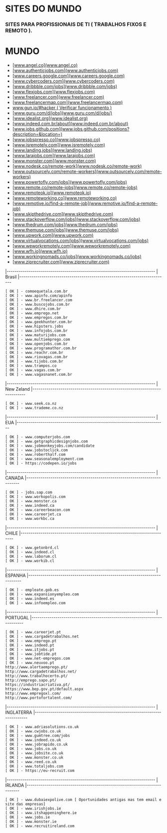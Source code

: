 # SITES DO MUNDO
### SITES PARA PROFISSIONAIS DE TI ( TRABALHOS FIXOS E REMOTO ).

# MUNDO

* [www.angel.co](www.angel.co)
* [www.authenticjobs.com](www.authenticjobs.com)
* [www.careers.google.com](www.careers.google.com)
* [www.cybercoders.com](www.cybercoders.com)
* [www.dribbble.com/jobs](www.dribbble.com/jobs)
* [www.flexjobs.com](www.flexjobs.com)
* [www.freelancer.com](www.freelancer.com)
* [www.freelancermap.com](www.freelancermap.com)
* [www.gun.io/#hacker ( Verificar funcionamento )](www.gun.io/#hacker)
* [www.guru.com/d/jobs](www.guru.com/d/jobs/)
* [www.idealist.org](www.idealist.org)
* [www.indeed.com.br/about](www.indeed.com.br/about)
* [www.jobs.github.com](www.jobs.github.com/positions?description=&location=)
* [www.jobspresso.co](www.jobspresso.co)
* [www.jsremotely.com](www.jsremotely.com)
* [www.landing.jobs](www.landing.jobs)
* [www.larajobs.com](www.larajobs.com)
* [www.monster.com](www.monster.com)
* [www.nodesk.co/remote-work](www.nodesk.co/remote-work)
* [www.outsourcely.com/remote-workers](www.outsourcely.com/remote-workers)
* [www.powertofly.com/jobs](www.powertofly.com/jobs)
* [www.remote.co/remote-jobs](www.remote.co/remote-jobs)
* [www.remoteok.io](www.remoteok.io)
* [www.remoteworking.co](www.remoteworking.co)
* [www.remotive.io/find-a-remote-job](www.remotive.io/find-a-remote-job)
* [www.skipthedrive.com](www.skipthedrive.com)
* [www.stackoverflow.com/jobs](www.stackoverflow.com/jobs)
* [www.thedrum.com/jobs](www.thedrum.com/jobs)
* [www.themuse.com/jobs](www.themuse.com/jobs)
* [www.upwork.com](www.upwork.com)
* [www.virtualvocations.com/jobs](www.virtualvocations.com/jobs)
* [www.weworkremotely.com](www.weworkremotely.com)
* [www.wfh.io](www.wfh.io)
* [www.workingnomads.co/jobs](www.workingnomads.co/jobs)
* [www.ziprecruiter.com](www.ziprecruiter.com)

|--------------------------------------------------------------------------
| Brasil
|--------------------------------------------------------------------------

	[ OK ] - comoequetala.com.br
	[ OK ] - www.apinfo.com/apinfo
	[ OK ] - www.br.freelancer.com
	[ OK ] - www.buscojobs.com.br
	[ OK ] - www.dhire.com.br
	[ OK ] - www.emprego.net
	[ OK ] - www.empregos.com.br
	[ OK ] - www.geekhunter.com.br
	[ OK ] - www.hipsters.jobs
	[ OK ] - www.infojobs.com.br
	[ OK ] - www.maturijobs.com
	[ OK ] - www.multiemprego.com
	[ OK ] - www.openjobs.com.br
	[ OK ] - www.programathor.com.br
	[ OK ] - www.reachr.com.br
	[ OK ] - www.riovagas.com.br
	[ OK ] - www.tijobs.com.br
	[ OK ] - www.trampos.co
	[ OK ] - www.vagas.com.br
	[ OK ] - www.vagasnanet.com.br

|--------------------------------------------------------------------------
| New Zeland
|--------------------------------------------------------------------------

	[ OK ] - www.seek.co.nz
	[ OK ] - www.trademe.co.nz

|--------------------------------------------------------------------------
| EUA
|--------------------------------------------------------------------------

	[ OK ] - www.computerjobs.com
	[ OK ] - www.getgraphicdesignjobs.com
	[ OK ] - www.jobmonkeyjobs.com/candidate
	[ OK ] - www.jobstoclick.com
	[ OK ] - www.roberthalf.com
	[ OK ] - www.seasonalemployment.com
	[ OK ] - https://codepen.io/jobs

|--------------------------------------------------------------------------
| CANADA
|--------------------------------------------------------------------------

	[ OK ] - jobs.sap.com
	[ OK ] - www.workopolis.com
	[ OK ] - www.monster.ca
	[ OK ] - www.indeed.ca
	[ OK ] - www.careerbeacon.com
	[ OK ] - www.careerjet.ca
	[ OK ] - www.workbc.ca

|--------------------------------------------------------------------------
| CHILE
|--------------------------------------------------------------------------

	[ OK ] - www.getonbrd.cl
	[ OK ] - www.indeed.cl
	[ OK ] - www.laborum.cl
	[ OK ] - www.workib.cl

|--------------------------------------------------------------------------
| ESPANHA
|--------------------------------------------------------------------------

	[ OK ] - empleate.gob.es
	[ OK ] - www.expansionyempleo.com
	[ OK ] - www.indeed.es
	[ OK ] - www.infoempleo.com

|--------------------------------------------------------------------------
| PORTUGAL
|--------------------------------------------------------------------------

	[ OK ] - www.careerjet.pt
	[ OK ] - www.cargadetrabalhos.net
	[ OK ] - www.emprego.pt
	[ OK ] - www.indeed.pt
	[ OK ] - www.itjobs.pt
	[ OK ] - www.jobtide.pt
	[ OK ] - www.net-empregos.com
	[ OK ] - www.neuvoo.pt
	http://www.alertaemprego.pt/
	http://www.cargadetrabalhos.net/
	http://www.trabalhocerto.pt/
	http://emprego.sapo.pt/
	https://industriacriativa.pt/
	https://www.bep.gov.pt/default.aspx
	http://www.empregoxl.com/
	http://www.portofortalent.com/

|--------------------------------------------------------------------------
| INGLATERRA
|--------------------------------------------------------------------------

	[ OK ] - www.adriasolutions.co.uk
	[ OK ] - www.cwjobs.co.uk
	[ OK ] - www.gumtree.com/jobs
	[ OK ] - www.indeed.co.uk
	[ OK ] - www.jobrapido.co.uk
	[ OK ] - www.jobs.co.uk
	[ OK ] - www.jobsite.co.uk
	[ OK ] - www.monster.co.uk
	[ OK ] - www.reed.co.uk
	[ OK ] - www.totaljobs.com
	[ OK ] - https://eu-recruit.com

|--------------------------------------------------------------------------
| IRLANDA
|--------------------------------------------------------------------------

	[ OK ] - www.dubaiexpolive.com [ Oportunidades antigas mas tem email e site das empresas]
	[ OK ] - www.irishjobs.ie
	[ OK ] - www.itshappeninghere.ie
	[ OK ] - www.jobs.ie
	[ OK ] - www.monster.ie
	[ OK ] - www.recruitireland.com